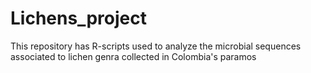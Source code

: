 # Lichens_project
This repository has R-scripts used to analyze the microbial sequences associated to lichen genra collected in Colombia's paramos

